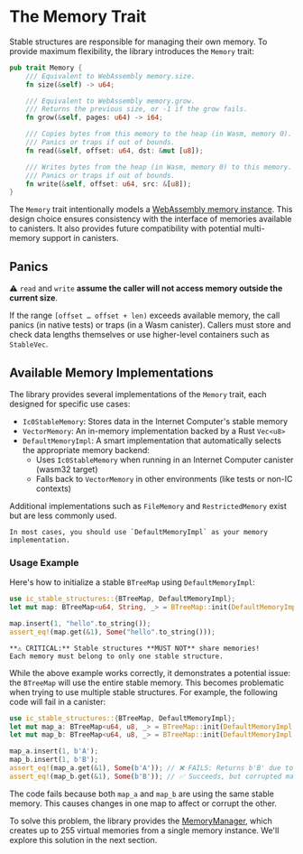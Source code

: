 # The Memory Trait

Stable structures are responsible for managing their own memory.
To provide maximum flexibility, the library introduces the `Memory` trait:

```rust
pub trait Memory {
    /// Equivalent to WebAssembly memory.size.
    fn size(&self) -> u64;

    /// Equivalent to WebAssembly memory.grow.
    /// Returns the previous size, or -1 if the grow fails.
    fn grow(&self, pages: u64) -> i64;

    /// Copies bytes from this memory to the heap (in Wasm, memory 0).
    /// Panics or traps if out of bounds.
    fn read(&self, offset: u64, dst: &mut [u8]);

    /// Writes bytes from the heap (in Wasm, memory 0) to this memory.
    /// Panics or traps if out of bounds.
    fn write(&self, offset: u64, src: &[u8]);
}
```

The `Memory` trait intentionally models a [WebAssembly memory instance](https://webassembly.github.io/multi-memory/core/exec/runtime.html#memory-instances).
This design choice ensures consistency with the interface of memories available to canisters.
It also provides future compatibility with potential multi-memory support in canisters.

## Panics  

⚠️ `read` and `write` **assume the caller will not access memory outside the current size**.

If the range `[offset … offset + len)` exceeds available memory, the call panics (in native tests) or traps (in a Wasm canister).
Callers must store and check data lengths themselves or use higher-level containers such as `StableVec`.

## Available Memory Implementations

The library provides several implementations of the `Memory` trait, each designed for specific use cases:

- `Ic0StableMemory`: Stores data in the Internet Computer's stable memory
- `VectorMemory`: An in-memory implementation backed by a Rust `Vec<u8>`
- `DefaultMemoryImpl`: A smart implementation that automatically selects the appropriate memory backend:
  - Uses `Ic0StableMemory` when running in an Internet Computer canister (wasm32 target)
  - Falls back to `VectorMemory` in other environments (like tests or non-IC contexts)

Additional implementations such as `FileMemory` and `RestrictedMemory` exist but are less commonly used.

```admonish note ""
In most cases, you should use `DefaultMemoryImpl` as your memory implementation.
```

### Usage Example

Here's how to initialize a stable `BTreeMap` using `DefaultMemoryImpl`:

```rust
use ic_stable_structures::{BTreeMap, DefaultMemoryImpl};
let mut map: BTreeMap<u64, String, _> = BTreeMap::init(DefaultMemoryImpl::default());

map.insert(1, "hello".to_string());
assert_eq!(map.get(&1), Some("hello".to_string()));
```

```admonish warning ""
**⚠️ CRITICAL:** Stable structures **MUST NOT** share memories!
Each memory must belong to only one stable structure.
```

While the above example works correctly, it demonstrates a potential issue: the `BTreeMap` will use the entire stable memory.
This becomes problematic when trying to use multiple stable structures.
For example, the following code will fail in a canister:

```rust
use ic_stable_structures::{BTreeMap, DefaultMemoryImpl};
let mut map_a: BTreeMap<u64, u8, _> = BTreeMap::init(DefaultMemoryImpl::default());
let mut map_b: BTreeMap<u64, u8, _> = BTreeMap::init(DefaultMemoryImpl::default());

map_a.insert(1, b'A');
map_b.insert(1, b'B');
assert_eq!(map_a.get(&1), Some(b'A')); // ❌ FAILS: Returns b'B' due to shared memory!
assert_eq!(map_b.get(&1), Some(b'B')); // ✅ Succeeds, but corrupted map_a
```

The code fails because both `map_a` and `map_b` are using the same stable memory.
This causes changes in one map to affect or corrupt the other.

To solve this problem, the library provides the [MemoryManager](./memory-manager.md), which creates up to 255 virtual memories from a single memory instance.
We'll explore this solution in the next section.
